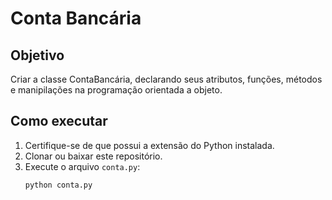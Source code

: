 # Conta Bancária

## Objetivo 
Criar a classe ContaBancária, declarando seus atributos, funções, métodos e manipilações na programação orientada a objeto. 

## Como executar
1. Certifique-se de que possui a extensão do Python instalada. 
2. Clonar ou baixar este repositório. 
3. Execute o arquivo `conta.py`: 
    ```bash
    python conta.py
    ```